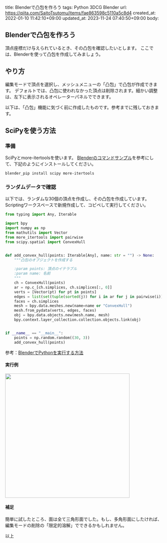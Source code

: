 title: Blenderで凸包を作ろう
tags: Python 3DCG Blender
url: https://qiita.com/SaitoTsutomu/items/fae863598c5110a5c8d4
created_at: 2022-01-10 11:42:10+09:00
updated_at: 2023-11-24 07:40:50+09:00
body:

## Blenderで凸包を作ろう

頂点座標だけ与えられているとき、その凸包を確認したいとします。
ここでは、Blenderを使って凸包を作成してみましょう。

## やり方

編集モードで頂点を選択し、メッシュメニューの「凸包」で凸包が作成できます。
デフォルトでは、凸包に使われなかった頂点は削除されます。細かい調整は、左下に表示されるオペレーターパネルでできます。

以下は、「凸包」機能に気づく前に作成したものです。参考までに残しておきます。

## SciPyを使う方法

### 準備

SciPyとmore-itertoolsを使います。
[Blenderのコマンドサンプル](https://qiita.com/SaitoTsutomu/items/6b70367455f843a979b1)を参考にして、下記のようにインストールしてください。

```bash
blender_pip install scipy more-itertools
```

### ランダムデータで確認

以下では、ランダムな30個の頂点を作成し、その凸包を作成しています。
Scriptingワークスペースで新規作成して、コピペして実行してください。

```py
from typing import Any, Iterable

import bpy
import numpy as np
from mathutils import Vector
from more_itertools import pairwise
from scipy.spatial import ConvexHull


def add_convex_hull(points: Iterable[Any], name: str = "") -> None:
    """凸包のオブジェクトを作成する

    :param points: 頂点のイテラブル
    :param name: 名前
    """
    ch = ConvexHull(points)
    ar = np.c_[ch.simplices, ch.simplices[:, 0]]
    verts = [Vector(pt) for pt in points]
    edges = list(set(tuple(sorted(j)) for i in ar for j in pairwise(i)))
    faces = ch.simplices
    mesh = bpy.data.meshes.new(name=name or "ConvexHull")
    mesh.from_pydata(verts, edges, faces)
    obj = bpy.data.objects.new(mesh.name, mesh)
    bpy.context.layer_collection.collection.objects.link(obj)


if __name__ == "__main__":
    points = np.random.random((30, 3))
    add_convex_hull(points)
```

参考：[BlenderでPythonを実行する方法](https://qiita.com/SaitoTsutomu/items/cec67381a8789b40e377)

#### 実行例

<img src="https://qiita-image-store.s3.ap-northeast-1.amazonaws.com/0/13955/720e1dfd-d4b3-189d-1ed3-fc8a09d10a17.jpeg" width="400">

#### 補足

簡単に試したところ、面は全て三角形面でした。もし、多角形面にしたければ、編集モードの削除の「限定的溶解」でできるかもしれません。

以上

